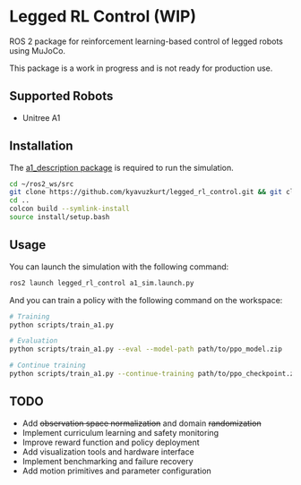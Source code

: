# Legged RL Control (WIP)
ROS 2 package for reinforcement learning-based control of legged robots using MuJoCo.

This package is a work in progress and is not ready for production use. 

## Supported Robots
- Unitree A1

## Installation

The  [a1_description package](https://github.com/kyavuzkurt/a1_description.git) is required to run the simulation.

```bash
cd ~/ros2_ws/src
git clone https://github.com/kyavuzkurt/legged_rl_control.git && git clone https://github.com/kyavuzkurt/a1_description.git
cd ..
colcon build --symlink-install
source install/setup.bash
```

## Usage

You can launch the simulation with the following command:

```bash
ros2 launch legged_rl_control a1_sim.launch.py
```

And you can train a policy with the following command on the workspace:

```bash
# Training
python scripts/train_a1.py

# Evaluation
python scripts/train_a1.py --eval --model-path path/to/ppo_model.zip

# Continue training
python scripts/train_a1.py --continue-training path/to/ppo_checkpoint.zip
```


## TODO
- Add ~~observation space normalization~~ and domain ~~randomization~~
- Implement curriculum learning and safety monitoring
- Improve reward function and policy deployment
- Add visualization tools and hardware interface
- Implement benchmarking and failure recovery
- Add motion primitives and parameter configuration
